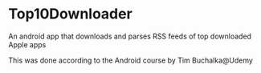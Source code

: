 # Top10Downloader
An android app that downloads and parses RSS feeds of top downloaded Apple apps

This was done according to the Android course by Tim Buchalka@Udemy
